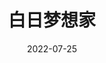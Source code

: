 ---
layout: page
title: 白日梦想家
description: >
  有点儿意思。
category: 电影
img: assets/img/movie/2022/白日梦想家.webp
star: 5
date: 2022-07-25
---